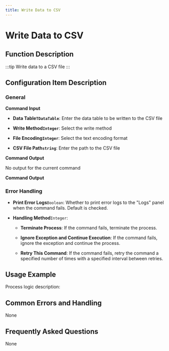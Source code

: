 ```yaml
---
title: Write Data to CSV
---
```


# Write Data to CSV

## Function Description

:::tip 
Write data to a CSV file
:::

## Configuration Item Description

### General

**Command Input**

- **Data Table`TDataTable`**: Enter the data table to be written to the CSV file

- **Write Method`Integer`**: Select the write method

- **File Encoding`Integer`**: Select the text encoding format

- **CSV File Path`string`**: Enter the path to the CSV file


**Command Output**

No output for the current command


**Command Output**

### Error Handling

- **Print Error Logs**`Boolean`: Whether to print error logs to the "Logs" panel when the command fails. Default is checked. 

- **Handling Method**`Integer`:

    - **Terminate Process**: If the command fails, terminate the process.

    - **Ignore Exception and Continue Execution**: If the command fails, ignore the exception and continue the process.

    - **Retry This Command**: If the command fails, retry the command a specified number of times with a specified interval between retries.

## Usage Example

Process logic description:

## Common Errors and Handling

None

## Frequently Asked Questions

None

